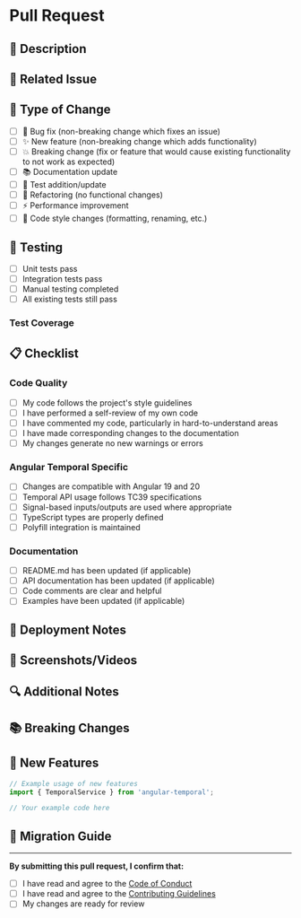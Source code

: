 # Pull Request

## 📝 Description

<!-- Provide a brief description of the changes in this PR -->

## 🔗 Related Issue

<!-- Link to the related issue using "Fixes #123" or "Closes #123" -->

## 🎯 Type of Change

<!-- Mark the relevant option with an "x" -->

- [ ] 🐛 Bug fix (non-breaking change which fixes an issue)
- [ ] ✨ New feature (non-breaking change which adds functionality)
- [ ] 💥 Breaking change (fix or feature that would cause existing functionality to not work as expected)
- [ ] 📚 Documentation update
- [ ] 🧪 Test addition/update
- [ ] 🔧 Refactoring (no functional changes)
- [ ] ⚡ Performance improvement
- [ ] 🎨 Code style changes (formatting, renaming, etc.)

## 🧪 Testing

<!-- Describe the tests you ran to verify your changes -->

- [ ] Unit tests pass
- [ ] Integration tests pass
- [ ] Manual testing completed
- [ ] All existing tests still pass

### Test Coverage

<!-- If applicable, mention any changes to test coverage -->

## 📋 Checklist

<!-- Mark completed items with an "x" -->

### Code Quality
- [ ] My code follows the project's style guidelines
- [ ] I have performed a self-review of my own code
- [ ] I have commented my code, particularly in hard-to-understand areas
- [ ] I have made corresponding changes to the documentation
- [ ] My changes generate no new warnings or errors

### Angular Temporal Specific
- [ ] Changes are compatible with Angular 19 and 20
- [ ] Temporal API usage follows TC39 specifications
- [ ] Signal-based inputs/outputs are used where appropriate
- [ ] TypeScript types are properly defined
- [ ] Polyfill integration is maintained

### Documentation
- [ ] README.md has been updated (if applicable)
- [ ] API documentation has been updated (if applicable)
- [ ] Code comments are clear and helpful
- [ ] Examples have been updated (if applicable)

## 🚀 Deployment Notes

<!-- Any special deployment considerations -->

## 📸 Screenshots/Videos

<!-- If applicable, add screenshots or videos to help explain your changes -->

## 🔍 Additional Notes

<!-- Any additional information that reviewers should know -->

## 📚 Breaking Changes

<!-- If this is a breaking change, describe what breaks and how to migrate -->

## 🎉 New Features

<!-- If this adds new features, describe them and provide usage examples -->

```typescript
// Example usage of new features
import { TemporalService } from 'angular-temporal';

// Your example code here
```

## 📖 Migration Guide

<!-- If applicable, provide a migration guide for breaking changes -->

---

**By submitting this pull request, I confirm that:**
- [ ] I have read and agree to the [Code of Conduct](CODE_OF_CONDUCT.md)
- [ ] I have read and agree to the [Contributing Guidelines](CONTRIBUTING.md)
- [ ] My changes are ready for review
